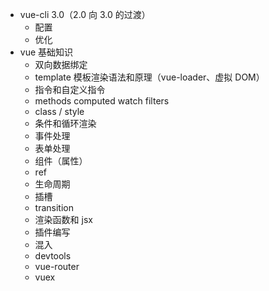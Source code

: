 - vue-cli 3.0（2.0 向 3.0 的过渡）
  - 配置
  - 优化
- vue 基础知识
  - 双向数据绑定
  - template 模板渲染语法和原理（vue-loader、虚拟 DOM）
  - 指令和自定义指令
  - methods computed watch filters
  - class / style
  - 条件和循环渲染
  - 事件处理
  - 表单处理
  - 组件（属性）
  - ref
  - 生命周期
  - 插槽
  - transition
  - 渲染函数和 jsx
  - 插件编写
  - 混入
  - devtools
  - vue-router
  - vuex